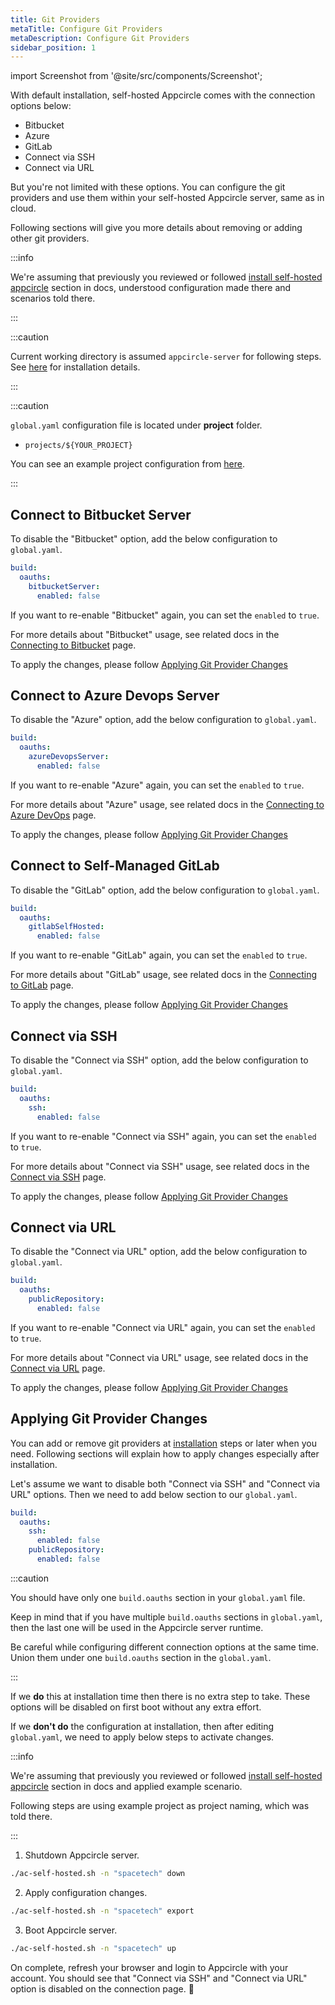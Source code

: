 ```yaml
---
title: Git Providers
metaTitle: Configure Git Providers
metaDescription: Configure Git Providers
sidebar_position: 1
---
```


import Screenshot from '@site/src/components/Screenshot';

With default installation, self-hosted Appcircle comes with the connection options below:

- Bitbucket
- Azure
- GitLab
- Connect via SSH
- Connect via URL

<Screenshot url='https://cdn.appcircle.io/docs/assets/be-2031-git-providers.png' />

But you're not limited with these options. You can configure the git providers and use them within your self-hosted Appcircle server, same as in cloud.

Following sections will give you more details about removing or adding other git providers.

:::info

We're assuming that previously you reviewed or followed [install self-hosted appcircle](../install-server/docker.md#3-configure) section in docs, understood configuration made there and scenarios told there.

:::

:::caution

Current working directory is assumed `appcircle-server` for following steps. See [here](../install-server/docker.md#1-download) for installation details.

:::

:::caution

`global.yaml` configuration file is located under **project** folder.

- `projects/${YOUR_PROJECT}`

You can see an example project configuration from [here](../install-server/docker.md#3-configure).

:::

## Connect to Bitbucket Server

To disable the "Bitbucket" option, add the below configuration to `global.yaml`.

```yaml
build:
  oauths:
    bitbucketServer:
      enabled: false
```

If you want to re-enable "Bitbucket" again, you can set the `enabled` to `true`.

For more details about "Bitbucket" usage, see related docs in the [Connecting to Bitbucket](../../build/adding-a-build-profile/connecting-to-bitbucket.md) page.

To apply the changes, please follow [Applying Git Provider Changes](#applying-git-provider-changes)

## Connect to Azure Devops Server

To disable the "Azure" option, add the below configuration to `global.yaml`.

```yaml
build:
  oauths:
    azureDevopsServer:
      enabled: false
```

If you want to re-enable "Azure" again, you can set the `enabled` to `true`.

For more details about "Azure" usage, see related docs in the [Connecting to Azure DevOps](../../build/adding-a-build-profile/connecting-to-azure.md) page.

To apply the changes, please follow [Applying Git Provider Changes](#applying-git-provider-changes)

## Connect to Self-Managed GitLab

To disable the "GitLab" option, add the below configuration to `global.yaml`.

```yaml
build:
  oauths:
    gitlabSelfHosted:
      enabled: false
```

If you want to re-enable "GitLab" again, you can set the `enabled` to `true`.

For more details about "GitLab" usage, see related docs in the [Connecting to GitLab](../../build/adding-a-build-profile/connecting-to-gitlab.md) page.

To apply the changes, please follow [Applying Git Provider Changes](#applying-git-provider-changes)

## Connect via SSH

To disable the "Connect via SSH" option, add the below configuration to `global.yaml`.

```yaml
build:
  oauths:
    ssh:
      enabled: false
```

If you want to re-enable "Connect via SSH" again, you can set the `enabled` to `true`.

For more details about "Connect via SSH" usage, see related docs in the [Connect via SSH](../../build/adding-a-build-profile/connecting-to-private-repository-via-ssh.md) page.

To apply the changes, please follow [Applying Git Provider Changes](#applying-git-provider-changes)

## Connect via URL

To disable the "Connect via URL" option, add the below configuration to `global.yaml`.

```yaml
build:
  oauths:
    publicRepository:
      enabled: false
```

If you want to re-enable "Connect via URL" again, you can set the `enabled` to `true`.

For more details about "Connect via URL" usage, see related docs in the [Connect via URL](../../build/adding-a-build-profile/connecting-to-public-repository.md) page.

To apply the changes, please follow [Applying Git Provider Changes](#applying-git-provider-changes)

## Applying Git Provider Changes

You can add or remove git providers at [installation](../install-server/docker.md) steps or later when you need. Following sections will explain how to apply changes especially after installation.

Let's assume we want to disable both "Connect via SSH" and "Connect via URL" options. Then we need to add below section to our `global.yaml`.

```yaml
build:
  oauths:
    ssh:
      enabled: false
    publicRepository:
      enabled: false
```

:::caution

You should have only one `build.oauths` section in your `global.yaml` file.

Keep in mind that if you have multiple `build.oauths` sections in `global.yaml`, then the last one will be used in the Appcircle server runtime.

Be careful while configuring different connection options at the same time. Union them under one `build.oauths` section in the `global.yaml`.

:::

If we **do** this at installation time then there is no extra step to take. These options will be disabled on first boot without any extra effort.

If we **don't do** the configuration at installation, then after editing `global.yaml`, we need to apply below steps to activate changes.

:::info

We're assuming that previously you reviewed or followed [install self-hosted appcircle](../install-server/docker.md#3-configure) section in docs and applied example scenario.

Following steps are using example project as project naming, which was told there.

:::

1. Shutdown Appcircle server.

```bash
./ac-self-hosted.sh -n "spacetech" down
```

2. Apply configuration changes.

```bash
./ac-self-hosted.sh -n "spacetech" export
```

3. Boot Appcircle server.

```bash
./ac-self-hosted.sh -n "spacetech" up
```

On complete, refresh your browser and login to Appcircle with your account. You should see that "Connect via SSH" and "Connect via URL" option is disabled on the connection page. :tada:

<Screenshot url='https://cdn.appcircle.io/docs/assets/be-2031-ssh-url-disabled.png' />
